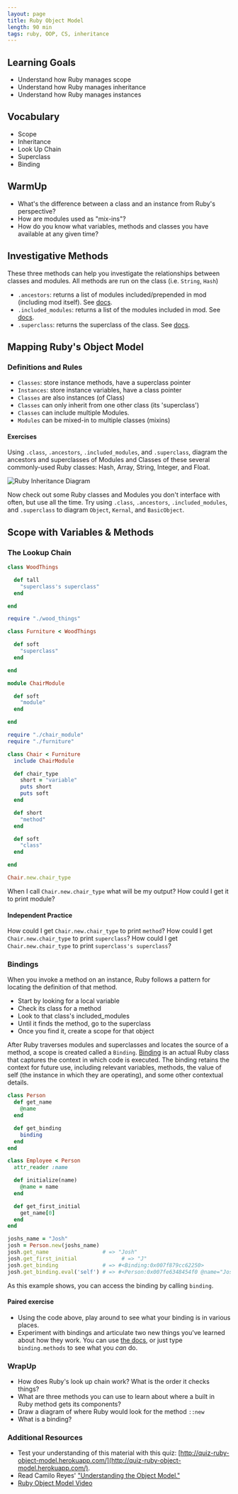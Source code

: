 ```yaml
---
layout: page
title: Ruby Object Model
length: 90 min
tags: ruby, OOP, CS, inheritance 
---
```


## Learning Goals

- Understand how Ruby manages scope
- Understand how Ruby manages inheritance
- Understand how Ruby manages instances

## Vocabulary

* Scope
* Inheritance
* Look Up Chain 
* Superclass
* Binding


## WarmUp

- What's the difference between a class and an instance from Ruby's perspective?
- How are modules used as "mix-ins"?
- How do you know what variables, methods and classes you have available at any given time?

## Investigative Methods

These three methods can help you investigate the relationships between classes and modules. All methods are run on the class (i.e. `String`, `Hash`)

* `.ancestors`: returns a list of modules included/prepended in mod (including mod itself). See [docs](https://ruby-doc.org/core-2.4.1/Module.html#method-i-ancestors).
* `.included_modules`: returns a list of the modules included in mod. See [docs](https://ruby-doc.org/core-2.4.1/Module.html#method-i-included_modules).
* `.superclass`: returns the superclass of the class. See [docs](https://ruby-doc.org/core-2.4.1/Class.html#method-i-superclass).

## Mapping Ruby's Object Model
### Definitions and Rules
* `Classes`: store instance methods, have a superclass pointer
* `Instances`: store instance variables, have a class pointer
* `Classes` are also instances (of Class)
* `Classes` can only inherit from one other class (its 'superclass')
* `Classes` can include multiple Modules.
* `Modules` can be mixed-in to multiple classes (mixins)

#### Exercises
Using `.class`, `.ancestors`, `.included_modules`, and `.superclass`, diagram the ancestors and superclasses of Modules and Classes of these several commonly-used Ruby classes: Hash, Array, String, Integer, and Float.

![Ruby Inheritance Diagram](https://docs.google.com/drawings/d/e/2PACX-1vSh1z2yb089aMCD1pp5idcFcfvZdQt5vJH3cOAas22hI5mrIO83WrrrXdGZy6sWZuu9UALMEJeXX_JX/pub?w=952&h=728)

Now check out some Ruby classes and Modules you don't interface with often, but use all the time. Try using `.class`, `.ancestors`, `.included_modules`, and `.superclass` to diagram `Object`, `Kernal`, and `BasicObject`.

## Scope with Variables & Methods 

### The Lookup Chain

```ruby 
class WoodThings

  def tall
    "superclass's superclass"
  end

end
```

```ruby
require "./wood_things"

class Furniture < WoodThings

  def soft
    "superclass"
  end

end
```

```ruby
module ChairModule

  def soft
    "module"
  end

end
```

```ruby 
require "./chair_module"
require "./furniture"

class Chair < Furniture
  include ChairModule

  def chair_type
    short = "variable"
    puts short
    puts soft
  end

  def short
    "method"
  end

  def soft
    "class"
  end

end

Chair.new.chair_type
```

When I call `Chair.new.chair_type` what will be my output? 
How could I get it to print module? 

#### Independent Practice 
How could I get `Chair.new.chair_type` to print `method`?
How could I get `Chair.new.chair_type` to print `superclass`?
How could I get `Chair.new.chair_type` to print `superclass's superclass`?

### Bindings
When you invoke a method on an instance, Ruby follows a pattern for locating the definition of that method.

* Start by looking for a local variable
* Check its class for a method
* Look to that class's included_modules
* Until it finds the method, go to the superclass
* Once you find it, create a scope for that object

After Ruby traverses modules and superclasses and locates the source of a method, a scope is created called a `Binding`. [Binding](https://ruby-doc.org/core-2.4.1/Binding.html) is an actual Ruby class that captures the context in which code is executed. The binding retains the context for future use, including relevant variables, methods, the value of self (the instance in which they are operating), and some other contextual details.

``` ruby
class Person
  def get_name
    @name
  end

  def get_binding
    binding
  end
end

class Employee < Person
  attr_reader :name

  def initialize(name)
    @name = name
  end

  def get_first_initial
    get_name[0]
  end
end

joshs_name = "Josh"
josh = Person.new(joshs_name)
josh.get_name                 # => "Josh"
josh.get_first_initial              # => "J"
josh.get_binding              # => #<Binding:0x007f879cc62250>
josh.get_binding.eval('self') # => #<Person:0x007fe6348454f0 @name="Josh">
```

As this example shows, you can access the binding by calling `binding`.

#### Paired exercise
* Using the code above, play around to see what your binding is in various places. 
* Experiment with bindings and articulate two new things you've learned about how they work. You can use [the docs](https://ruby-doc.org/core-2.4.1/Binding.html), or just type `binding.methods` to see what you _can_ do.

### WrapUp
* How does Ruby's look up chain work? What is the order it checks things?
* What are three methods you can use to learn about where a built in Ruby method gets its components? 
* Draw a diagram of where Ruby would look for the method `::new`
* What is a binding? 

### Additional Resources
* Test your understanding of this material with this quiz: [http://quiz-ruby-object-model.herokuapp.com/](http://quiz-ruby-object-model.herokuapp.com/).
* Read Camilo Reyes' ["Understanding the Object Model."](https://www.sitepoint.com/understanding-object-model/)
* [Ruby Object Model Video](https://vimeo.com/160952993)
